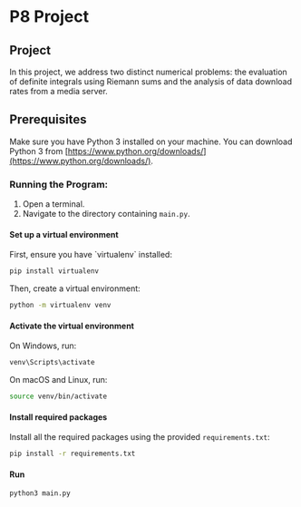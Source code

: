 # P8 Project

## Project
In this project, we address two distinct numerical problems: the evaluation of definite integrals using Riemann sums and the analysis of data download rates from a media server. 

## Prerequisites
Make sure you have Python 3 installed on your machine. You can download Python 3 from [https://www.python.org/downloads/](https://www.python.org/downloads/). 

### Running the Program:
1. Open a terminal.
2. Navigate to the directory containing `main.py`.
#### Set up a virtual environment

First, ensure you have \`virtualenv\` installed:

```bash
pip install virtualenv
```

Then, create a virtual environment:

```bash
python -m virtualenv venv
```

#### Activate the virtual environment

On Windows, run:

```bash
venv\Scripts\activate
```

On macOS and Linux, run:

```bash
source venv/bin/activate
```

#### Install required packages

Install all the required packages using the provided `requirements.txt`:

```bash
pip install -r requirements.txt
```

#### Run
```bash
python3 main.py
```
